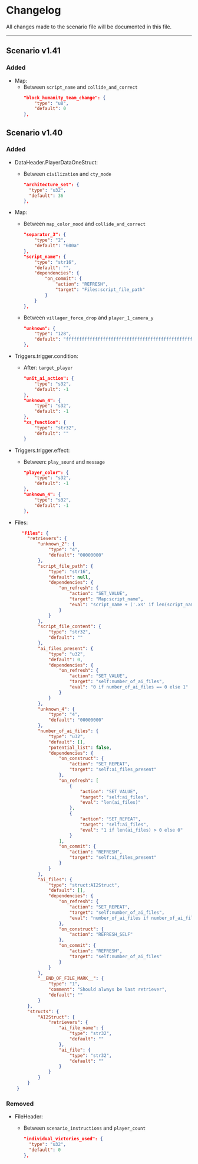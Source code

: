 # Changelog

All changes made to the scenario file will be documented in this file.

---

## Scenario v1.41

### Added

-   Map:
    -   Between `script_name` and `collide_and_correct`
        ```json
        "block_humanity_team_change": {
            "type": "u8",
            "default": 0
        },
        ```

## Scenario v1.40

### Added

-   DataHeader.PlayerDataOneStruct:

    -   Between `civilization` and `cty_mode`
        ```json
        "architecture_set": {
          "type": "u32",
          "default": 36
        },
        ```

-   Map:

    -   Between `map_color_mood` and `collide_and_correct`
        ```json
        "separator_3": {
            "type": "2",
            "default": "600a"
        },
        "script_name": {
            "type": "str16",
            "default": "",
            "dependencies": {
                "on_commit": {
                    "action": "REFRESH",
                    "target": "Files:script_file_path"
                }
            }
        },
        ```
    -   Between `villager_force_drop` and `player_1_camera_y`
        ```json
        "unknown": {
            "type": "128",
            "default": "ffffffffffffffffffffffffffffffffffffffffffffffffffffffffffffffffffffffffffffffffffffffffffffffffffffffffffffffffffffffffffffffffffffffffffffffffffffffffffffffffffffffffffffffffffffffffffffffffffffffffffffffffffffffffffffffffffffffffffffffffffffffffffffffff"
        },
        ```

-   Triggers.trigger.condition:

    -   After: `target_player`
        ```json
        "unit_ai_action": {
            "type": "s32",
            "default": -1
        },
        "unknown_4": {
            "type": "s32",
            "default": -1
        },
        "xs_function": {
            "type": "str32",
            "default": ""
        }
        ```

-   Triggers.trigger.effect:

    -   Between: `play_sound` and `message`
        ```json
        "player_color": {
            "type": "s32",
            "default": -1
        },
        "unknown_4": {
            "type": "s32",
            "default": -1
        },
        ```

-   Files:

```json
      "Files": {
        "retrievers": {
            "unknown_2": {
                "type": "4",
                "default": "00000000"
            },
            "script_file_path": {
                "type": "str16",
                "default": null,
                "dependencies": {
                    "on_refresh": {
                        "action": "SET_VALUE",
                        "target": "Map:script_name",
                        "eval": "script_name + ('.xs' if len(script_name) > 0 else '')"
                    }
                }
            },
            "script_file_content": {
                "type": "str32",
                "default": ""
            },
            "ai_files_present": {
                "type": "u32",
                "default": 0,
                "dependencies": {
                    "on_refresh": {
                        "action": "SET_VALUE",
                        "target": "self:number_of_ai_files",
                        "eval": "0 if number_of_ai_files == 0 else 1"
                    }
                }
            },
            "unknown_4": {
                "type": "4",
                "default": "00000000"
            },
            "number_of_ai_files": {
                "type": "u32",
                "default": [],
                "potential_list": false,
                "dependencies": {
                    "on_construct": {
                        "action": "SET_REPEAT",
                        "target": "self:ai_files_present"
                    },
                    "on_refresh": [
                        {
                            "action": "SET_VALUE",
                            "target": "self:ai_files",
                            "eval": "len(ai_files)"
                        },
                        {
                            "action": "SET_REPEAT",
                            "target": "self:ai_files",
                            "eval": "1 if len(ai_files) > 0 else 0"
                        }
                    ],
                    "on_commit": {
                        "action": "REFRESH",
                        "target": "self:ai_files_present"
                    }
                }
            },
            "ai_files": {
                "type": "struct:AI2Struct",
                "default": [],
                "dependencies": {
                    "on_refresh": {
                        "action": "SET_REPEAT",
                        "target": "self:number_of_ai_files",
                        "eval": "number_of_ai_files if number_of_ai_files != [] else 0"
                    },
                    "on_construct": {
                        "action": "REFRESH_SELF"
                    },
                    "on_commit": {
                        "action": "REFRESH",
                        "target": "self:number_of_ai_files"
                    }
                }
            },
            "__END_OF_FILE_MARK__": {
                "type": "1",
                "comment": "Should always be last retriever",
                "default": ""
            }
        },
        "structs": {
            "AI2Struct": {
                "retrievers": {
                    "ai_file_name": {
                        "type": "str32",
                        "default": ""
                    },
                    "ai_file": {
                        "type": "str32",
                        "default": ""
                    }
                }
            }
        }
    }
```

### Removed

-   FileHeader:

    -   Between `scenario_instructions` and `player_count`
        ```json
        "individual_victories_used": {
          "type": "u32",
          "default": 0
        },
        ```
